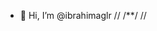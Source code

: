 - 👋 Hi, I’m @ibrahimaglr
//
/**/
//
<!---
ibrahimaglr/ibrahimaglr is a ✨ special ✨ repository because its `README.md` (this file) appears on your GitHub profile.
You can click the Preview link to take a look at your changes.
--->
